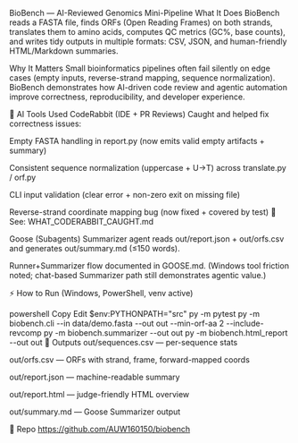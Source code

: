 BioBench — AI-Reviewed Genomics Mini-Pipeline
What It Does
BioBench reads a FASTA file, finds ORFs (Open Reading Frames) on both strands, translates them to amino acids, computes QC metrics (GC%, base counts), and writes tidy outputs in multiple formats: CSV, JSON, and human-friendly HTML/Markdown summaries.

Why It Matters
Small bioinformatics pipelines often fail silently on edge cases (empty inputs, reverse-strand mapping, sequence normalization).
BioBench demonstrates how AI-driven code review and agentic automation improve correctness, reproducibility, and developer experience.

🧠 AI Tools Used
CodeRabbit (IDE + PR Reviews)
Caught and helped fix correctness issues:

Empty FASTA handling in report.py (now emits valid empty artifacts + summary)

Consistent sequence normalization (uppercase + U→T) across translate.py / orf.py

CLI input validation (clear error + non-zero exit on missing file)

Reverse-strand coordinate mapping bug (now fixed + covered by test)
📄 See: WHAT_CODERABBIT_CAUGHT.md

Goose (Subagents)
Summarizer agent reads out/report.json + out/orfs.csv and generates out/summary.md (≤150 words).

Runner+Summarizer flow documented in GOOSE.md.
(Windows tool friction noted; chat-based Summarizer path still demonstrates agentic value.)

⚡ How to Run
(Windows, PowerShell, venv active)

powershell
Copy
Edit
$env:PYTHONPATH="src"
py -m pytest
py -m biobench.cli --in data/demo.fasta --out out --min-orf-aa 2 --include-revcomp
py -m biobench.summarizer --out out
py -m biobench.html_report --out out
📂 Outputs
out/sequences.csv — per-sequence stats

out/orfs.csv — ORFs with strand, frame, forward-mapped coords

out/report.json — machine-readable summary

out/report.html — judge-friendly HTML overview

out/summary.md — Goose Summarizer output

🔗 Repo
https://github.com/AUW160150/biobench
